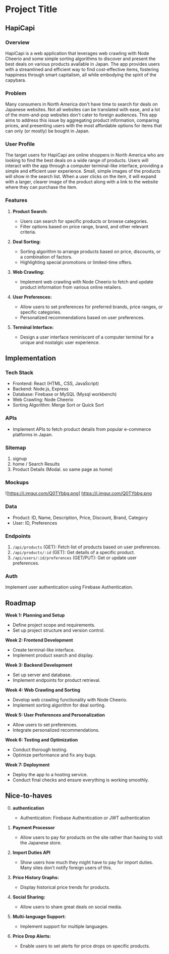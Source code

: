 # Project Title

## HapiCapi

### Overview

HapiCapi is a web application that leverages web crawling with Node Cheerio and some simple sorting algorithms to discover and present the best deals on various products available in Japan. The app provides users with a streamlined and efficient way to find cost-effective items, fostering happiness through smart capitalism, all while embodying the spirit of the capybara.

### Problem

Many consumers in North America don't have time to search for deals on Japanese websites. Not all websites can be translated with ease, and a lot of the mom-and-pop websites don't cater to foreign audiences. This app aims to address this issue by aggregating product information, comparing prices, and presenting users with the most affordable options for items that can only (or mostly) be bought in Japan.

### User Profile

The target users for HapiCapi are online shoppers in North America who are looking to find the best deals on a wide range of products. Users will interact with the app through a computer terminal-like interface, providing a simple and efficient user experience. Small, simple images of the products will show in the search list. When a user clicks on the item, it will expand with a larger, clearer image of the product along with a link to the website where they can purchase the item.

### Features

1. **Product Search:**
   - Users can search for specific products or browse categories.
   - Filter options based on price range, brand, and other relevant criteria.

2. **Deal Sorting:**
   - Sorting algorithm to arrange products based on price, discounts, or a combination of factors.
   - Highlighting special promotions or limited-time offers.

3. **Web Crawling:**
   - Implement web crawling with Node Cheerio to fetch and update product information from various online retailers.

4. **User Preferences:**
   - Allow users to set preferences for preferred brands, price ranges, or specific categories.
   - Personalized recommendations based on user preferences.

5. **Terminal Interface:**
   - Design a user interface reminiscent of a computer terminal for a unique and nostalgic user experience.

## Implementation

### Tech Stack

- Frontend: React (HTML, CSS, JavaScript)
- Backend: Node.js, Express
- Database: Firebase or MySQL (Mysql workbench)
- Web Crawling: Node Cheerio
- Sorting Algorithm: Merge Sort or Quick Sort


### APIs

- Implement APIs to fetch product details from popular e-commerce platforms in Japan.

### Sitemap

1. signup
2. home / Search Results
3. Product Details (Modal. so same page as home)

### Mockups

![https://i.imgur.com/Q0TYbbg.png] https://i.imgur.com/Q0TYbbg.png

### Data

- Product: ID, Name, Description, Price, Discount, Brand, Category
- User: ID, Preferences

### Endpoints

1. `/api/products` (GET): Fetch list of products based on user preferences.
2. `/api/products/:id` (GET): Get details of a specific product.
3. `/api/users/:id/preferences` (GET/PUT): Get or update user preferences.

### Auth

Implement user authentication using Firebase Authentication.

## Roadmap

**Week 1: Planning and Setup**
- Define project scope and requirements.
- Set up project structure and version control.

**Week 2: Frontend Development**
- Create terminal-like interface.
- Implement product search and display.

**Week 3: Backend Development**
- Set up server and database.
- Implement endpoints for product retrieval.

**Week 4: Web Crawling and Sorting**
- Develop web crawling functionality with Node Cheerio.
- Implement sorting algorithm for deal sorting.

**Week 5: User Preferences and Personalization**
- Allow users to set preferences.
- Integrate personalized recommendations.

**Week 6: Testing and Optimization**
- Conduct thorough testing.
- Optimize performance and fix any bugs.

**Week 7: Deployment**
- Deploy the app to a hosting service.
- Conduct final checks and ensure everything is working smoothly.

## Nice-to-haves

0. **authentication**
   - Authentication: Firebase Authentication or JWT authentication

1. **Payment Processor**
    - Allow users to pay for products on the site rather than having to visit the Japanese store.

2. **Import Duties API**
    - Show users how much they might have to pay for import duties. Many sites don't notify foreign users of this.

3. **Price History Graphs:**
   - Display historical price trends for products.

4. **Social Sharing:**
   - Allow users to share great deals on social media.

5. **Multi-language Support:**
   - Implement support for multiple languages.

6. **Price Drop Alerts:**
   - Enable users to set alerts for price drops on specific products.